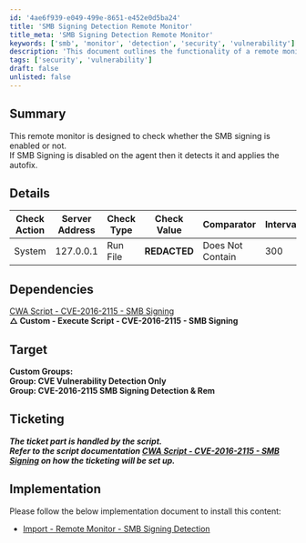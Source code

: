 ```yaml
---
id: '4ae6f939-e049-499e-8651-e452e0d5ba24'
title: 'SMB Signing Detection Remote Monitor'
title_meta: 'SMB Signing Detection Remote Monitor'
keywords: ['smb', 'monitor', 'detection', 'security', 'vulnerability']
description: 'This document outlines the functionality of a remote monitor designed to check the status of SMB signing. It detects whether SMB signing is enabled on the agent and applies an autofix if it is disabled. The document includes details on check actions, dependencies, target groups, ticketing, and implementation steps.'
tags: ['security', 'vulnerability']
draft: false
unlisted: false
---
```

## Summary

This remote monitor is designed to check whether the SMB signing is enabled or not.  
If SMB Signing is disabled on the agent then it detects it and applies the autofix.

## Details

| Check Action         | Server Address           | Check Type | Check Value  | Comparator         | Interval | Result                  |
|----------------------|--------------------------|------------|--------------|---------------------|----------|-------------------------|
| System               | 127.0.0.1                | Run File   | **REDACTED** | Does Not Contain    | 300      | Remediation Required     |

## Dependencies

[CWA Script - CVE-2016-2115 - SMB Signing](<../scripts/CVE-2013-3900 WinVerifyTrust Signature Vulnerability.md>)  
**△ Custom - Execute Script - CVE-2016-2115 - SMB Signing**

## Target

**Custom Groups:**  
**Group: CVE Vulnerability Detection Only**  
**Group: CVE-2016-2115 SMB Signing Detection & Rem**

## Ticketing

**_The ticket part is handled by the script.  
Refer to the script documentation [CWA Script - CVE-2016-2115 - SMB Signing](<../scripts/CVE-2013-3900 WinVerifyTrust Signature Vulnerability.md>) on how the ticketing will be set up._**

## Implementation

Please follow the below implementation document to install this content:
- [Import - Remote Monitor - SMB Signing Detection](<./Import - Remote Monitor - SMB Signing Detection.md>)












